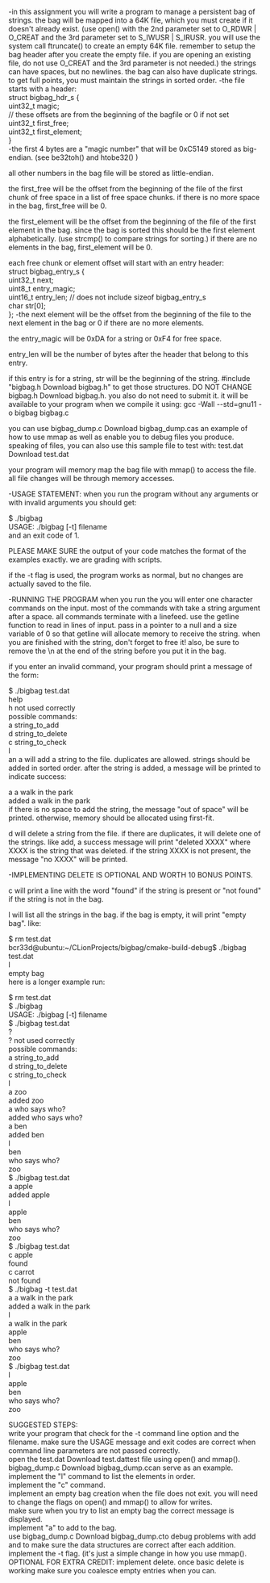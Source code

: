 -in this assignment you will write a program to manage a persistent bag of strings. the bag will be mapped into a 64K file, which you must create if it doesn't already exist. 
(use open() with the 2nd parameter set to O_RDWR | O_CREAT and the 3rd parameter set to S_IWUSR | S_IRUSR. 
you will use the system call ftruncate() to create an empty 64K file. remember to setup the bag header after you create the empty file. 
if you are opening an existing file, do not use O_CREAT and the 3rd parameter is not needed.) the strings can have spaces, 
but no newlines. the bag can also have duplicate strings. to get full points, 
you must maintain the strings in sorted order.
-the file starts with a header:<br/>
struct bigbag_hdr_s {<br/>
    uint32_t magic;<br/>
    // these offsets are from the beginning of the bagfile or 0 if not set<br/>
    uint32_t first_free;<br/>
    uint32_t first_element;<br/>
}<br/>
-the first 4 bytes are a "magic number" that will be 0xC5149 stored as big-endian. (see be32toh() and htobe32() )

all other numbers in the bag file will be stored as little-endian.

the first_free will be the offset from the beginning of the file of the first chunk of free space in a list of free space chunks. if there is no more space in the bag, first_free will be 0.

the first_element will be the offset from the beginning of the file of the first element in the bag. since the bag is sorted this should be the first element alphabetically. (use strcmp() to compare strings for sorting.) if there are no elements in the bag, first_element will be 0.

each free chunk or element offset will start with an entry header:<br/>
struct bigbag_entry_s {<br/>
    uint32_t next;<br/>
    uint8_t entry_magic;<br/>
    uint16_t entry_len; // does not include sizeof bigbag_entry_s<br/>
    char str[0];<br/>
};
-the next element will be the offset from the beginning of the file to the next element in the bag or 0 if there are no more elements.

the entry_magic will be 0xDA for a string or 0xF4 for free space.

entry_len will be the number of bytes after the header that belong to this entry.

if this entry is for a string, str will be the beginning of the string.
#include "bigbag.h  Download bigbag.h" to get those structures. DO NOT CHANGE bigbag.h  Download bigbag.h. you also do not need to submit it. it will be available to your program when we compile it using: gcc -Wall --std=gnu11 -o bigbag bigbag.c

you can use bigbag_dump.c  Download bigbag_dump.cas an example of how to use mmap as well as enable you to debug files you produce. speaking of files, you can also use this sample file to test with: test.dat Download test.dat

your program will memory map the bag file with mmap() to access the file. all file changes will be through memory accesses.

-USAGE STATEMENT:
when you run the program without any arguments or with invalid arguments you should get:<br/>

$ ./bigbag<br/>
USAGE: ./bigbag [-t] filename<br/>
and an exit code of 1.<br/>

PLEASE MAKE SURE the output of your code matches the format of the examples exactly. we are grading with scripts.

if the -t flag is used, the program works as normal, but no changes are actually saved to the file.

-RUNNING THE PROGRAM
when you run the you will enter one character commands on the input. most of the commands with take a string argument after a space. all commands terminate with a linefeed. use the getline function to read in lines of input. pass in a pointer to a null and a size variable of 0 so that getline will allocate memory to receive the string. when you are finished with the string, don't forget to free it! also, be sure to remove the \n at the end of the string before you put it in the bag.

if you enter an invalid command, your program should print a message of the form:<br/>

$ ./bigbag test.dat<br/>
help<br/>
h not used correctly<br/>
possible commands:<br/>
a string_to_add<br/>
d string_to_delete<br/>
c string_to_check<br/>
l<br/>
an a will add a string to the file. duplicates are allowed. strings should be added in sorted order. after the string is added, a message will be printed to indicate success:<br/>

a a walk in the park<br/>
added a walk in the park<br/>
if there is no space to add the string, the message "out of space" will be printed. otherwise, memory should be allocated using first-fit.<br/>

d will delete a string from the file. if there are duplicates, it will delete one of the strings. like add, a success message will print "deleted XXXX"  where XXXX is the string that was deleted. if the string XXXX is not present, the message "no XXXX" will be printed.<br/>

-IMPLEMENTING DELETE IS OPTIONAL AND WORTH 10 BONUS POINTS.<br/>

c will print a line with the word "found" if the string is present or "not found" if the string is not in the bag.<br/>

l will list all the strings in the bag. if the bag is empty, it will print "empty bag". like:<br/>

$ rm test.dat<br/>
bcr33d@ubuntu:~/CLionProjects/bigbag/cmake-build-debug$ ./bigbag test.dat<br/>
l<br/>
empty bag<br/>
here is a longer example run:<br/>

$ rm test.dat <br/>
$ ./bigbag<br/>
USAGE: ./bigbag [-t] filename<br/>
$ ./bigbag test.dat<br/>
?<br/>
? not used correctly<br/>
possible commands:<br/>
a string_to_add<br/>
d string_to_delete<br/>
c string_to_check<br/>
l<br/>
a zoo<br/>
added zoo<br/>
a who says who?<br/>
added who says who?<br/>
a ben<br/>
added ben<br/>
l<br/>
ben<br/>
who says who?<br/>
zoo<br/>
$ ./bigbag test.dat<br/>
a apple<br/>
added apple<br/>
l<br/>
apple<br/>
ben<br/>
who says who?<br/>
zoo<br/>
$ ./bigbag test.dat<br/>
c apple<br/>
found<br/>
c carrot<br/>
not found<br/>
$ ./bigbag -t test.dat<br/>
a a walk in the park<br/>
added a walk in the park<br/>
l<br/>
a walk in the park<br/>
apple<br/>
ben<br/>
who says who?<br/>
zoo<br/>
$ ./bigbag test.dat<br/>
l<br/>
apple<br/>
ben<br/>
who says who?<br/>
zoo<br/>

SUGGESTED STEPS:<br/>
write your program that check for the -t command line option and the filename. make sure the USAGE message and exit codes are correct when command line parameters are not passed correctly.<br/>
open the test.dat  Download test.dattest file using open() and mmap(). bigbag_dump.c  Download bigbag_dump.ccan serve as an example.<br/>
implement the "l" command to list the elements in order.<br/>
implement the "c" command.<br/>
implement an empty bag creation when the file does not exit. you will need to change the flags on open() and mmap() to allow for writes.<br/>
make sure when you try to list an empty bag the correct message is displayed.<br/>
implement "a" to add to the bag.<br/>
use bigbag_dump.c  Download bigbag_dump.cto debug problems with add and to make sure the data structures are correct after each addition.<br/>
implement the -t flag. (it's just a simple change in how you use mmap().<br/>
OPTIONAL FOR EXTRA CREDIT: implement delete. once basic delete is working make sure you coalesce empty entries when you can.<br/>
